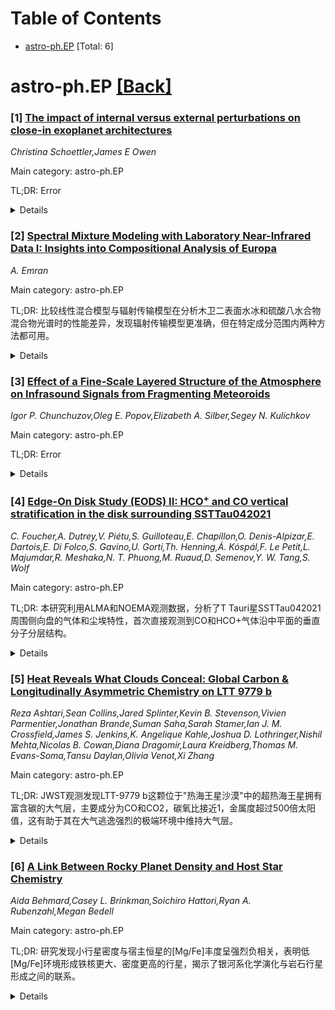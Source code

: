 <div id=toc></div>

# Table of Contents

- [astro-ph.EP](#astro-ph.EP) [Total: 6]


<div id='astro-ph.EP'></div>

# astro-ph.EP [[Back]](#toc)

### [1] [The impact of internal versus external perturbations on close-in exoplanet architectures](https://arxiv.org/abs/2510.03401)
*Christina Schoettler,James E Owen*

Main category: astro-ph.EP

TL;DR: Error


<details>
  <summary>Details</summary>
Motivation: Error

Method: Error

Result: Error

Conclusion: Error

Abstract: Young planetary systems are subjected to different dynamical effects that can
influence their orbital structure over time. In systems with more than one
planet, other planets can internally influence each other, e.g. via
planet-planet scattering. External perturbing effects also need to be taken
into account, as stars do not form by themselves but together with other stars
in young star-forming regions. This birth environment can externally affect
young multi-planet systems, e.g. via fly-bys. Previous work has shown that the
absence/presence and location of an outer giant planet around a close-in planet
system do not change how these inner planets react to a single fly-by with
another star. We further explore this by comparing the effects of these
external perturbations on four close-in sub-Neptune planets to those caused by
a situation where only the distant giant is perturbed by the same kind of
encounter. Our results indicate that the close-in planet systems have a
"preferred" end state after 500 Myr, which is reached regardless of how it was
perturbed. In addition, the mass of the giant appears not to impact the
reaction of the inner planet system in the scenario of an external perturbation
in our tested set-ups, i.e. either a single 1 or 5 M_Jup giant placed at 2.5,
5, 10 or 20 au. However, the mass affects the subsequent evolution of the inner
planets if only internal perturbations by the giant are considered. The
reduction in mass leads to an absence of collisions during the 500 Myr.

</details>


### [2] [Spectral Mixture Modeling with Laboratory Near-Infrared Data I: Insights into Compositional Analysis of Europa](https://arxiv.org/abs/2510.03436)
*A. Emran*

Main category: astro-ph.EP

TL;DR: 比较线性混合模型与辐射传输模型在分析木卫二表面水冰和硫酸八水合物混合物光谱时的性能差异，发现辐射传输模型更准确，但在特定成分范围内两种方法都可用。


<details>
  <summary>Details</summary>
Motivation: 评估两种常用光谱建模方法（线性混合模型和基于辐射传输的亲密混合模型）在约束木卫二表面成分时的准确性，为行星表面成分分析提供方法指导。

Method: 使用近红外波长（1.2-2.5μm）下测量的水冰和硫酸八水合物混合物实验室光谱，颗粒尺寸为90-106μm，比较线性混合模型和辐射传输模型的性能。

Result: 辐射传输模型更接近实验室测量的真实丰度，偏差在±5%以内；线性混合模型偏差稍大，为±5-15%。两种方法都倾向于高估硫酸八水合物丰度、低估水冰丰度。

Conclusion: 辐射传输模型是约束木卫二表面成分的首选方法，但在硫酸八水合物占主导或微量存在时，线性混合模型也能在±10%不确定度内提供可接受的结果。

Abstract: Europa's surface composition and physical characteristics are commonly
constrained using spectral deconvolution through linear mixture (LM) modeling
and radiative transfer-based (RT) intimate mixture modeling. Here, I compared
the results of these two spectral modeling- LM versus RT- against laboratory
spectra of water (H$_{2}$O) ice and sulfuric acid octahydrate (SAO;
H$_{2}$SO$_{4}$$\cdot$8H$_{2}$O) mixtures measured at near-infrared wavelengths
($\sim$1.2-2.5 $\mu$m) with grain sizes of 90-106 $\mu$m (Hayes and Li, 2025).
The modeled abundances indicate that the RT more closely reproduces the
laboratory abundances, with deviations within $\pm$5% for both H$_{2}$O ice and
H$_{2}$SO$_{4}$$\cdot$8H$_{2}$O with $\sim$100 $\mu$m grains. In contrast, the
LM shows slightly larger discrepancies, typically ranging from $\pm$5-15% from
the true abundances. Interestingly, both LM and RT tend to consistently
overestimate the abundance of H$_{2}$SO$_{4}$$\cdot$8H$_{2}$O and underestimate
H$_{2}$O ice across all mixtures. Nonetheless, when
H$_{2}$SO$_{4}$$\cdot$8H$_{2}$O either dominates (>80% as observed on Europa's
trailing hemisphere; Carlson et al. 2005) or is present only in trace amounts
($\sim$10% on areas in Europa's leading hemisphere; Dalton III et al. 2013;
Ligier et al. 2016), both the LM and RT render acceptable results within
$\pm$10% uncertainty. Thus, spectral modeling using the RT is preferred for
constraining the surface composition across Europa, although the LM remains
viable in specific compositional regimes.

</details>


### [3] [Effect of a Fine-Scale Layered Structure of the Atmosphere on Infrasound Signals from Fragmenting Meteoroids](https://arxiv.org/abs/2510.03655)
*Igor P. Chunchuzov,Oleg E. Popov,Elizabeth A. Silber,Segey N. Kulichkov*

Main category: astro-ph.EP

TL;DR: Error


<details>
  <summary>Details</summary>
Motivation: Error

Method: Error

Result: Error

Conclusion: Error

Abstract: We investigate the influence of a fine-scale (FS) layered structure in the
atmosphere on the propagation of infrasound signals generated by fragmenting
meteoroids. Using a pseudo-differential parabolic equation (PPE) approach, we
model broadband acoustic signals from point sources at altitudes of 35-100 km.
The presence of FS fluctuations in the stratosphere (37-45 km) and the lower
thermosphere (100-120 km) modifies ray trajectories, causing multiple arrivals
and prolonged signal durations at ground stations. In particular, meteoroids
fragmenting at 80-100 km can produce two distinct thermospheric arrivals beyond
150km range, while meteoroids descending to 50 km or below yield weak,
long-lived arrivals within the acoustic shadow zone via antiguiding propagation
and diffraction. Comparison with observed infrasound data confirms that
FS-layered inhomogeneities can account for multi-arrival "N-waves," broadening
potential interpretations of meteoroid signals. The results also apply to other
atmospheric-entry objects, such as sample return capsules, emphasizing how FS
structure impacts shock wave propagation. Our findings advance understanding of
wavefield evolution in a layered atmosphere and have broad relevance for global
infrasound monitoring of diverse phenomena (e.g., re-entry capsules, rocket
launches, and large-scale explosions).

</details>


### [4] [Edge-On Disk Study (EODS) II: HCO$^+$ and CO vertical stratification in the disk surrounding SSTTau042021](https://arxiv.org/abs/2510.04677)
*C. Foucher,A. Dutrey,V. Piétu,S. Guilloteau,E. Chapillon,O. Denis-Alpizar,E. Dartois,E. Di Folco,S. Gavino,U. Gorti,Th. Henning,Á. Kóspál,F. Le Petit,L. Majumdar,R. Meshaka,N. T. Phuong,M. Ruaud,D. Semenov,Y. W. Tang,S. Wolf*

Main category: astro-ph.EP

TL;DR: 本研究利用ALMA和NOEMA观测数据，分析了T Tauri星SSTTau042021周围侧向盘的气体和尘埃特性，首次直接观测到CO和HCO+气体沿中平面的垂直分子分层结构。


<details>
  <summary>Details</summary>
Motivation: 侧向盘提供了直接检查其垂直结构的独特机会，有助于深入了解行星形成过程。研究旨在估算气体和尘埃的径向和垂直温度、密度分布。

Method: 使用ALMA档案数据（CO同位素和连续谱发射）和新的NOEMA HCO+ 3-2观测数据，结合层析方法和DiskFit模型反演气体和尘埃盘特性。

Result: 发现CO垂直发射非常扩展，部分追踪JWST观测到的H2风。尘埃和气体中平面温度约7-11K，分子层温度约16K。直接观测到CO和HCO+气体延伸到尘埃外半径之外（≥300 au），估算气体+尘埃盘质量约为4.6×10^-2 M⊙。

Conclusion: 由于有利的盘倾角，首次提供了垂直分子分层的定量证据，直接观测到CO和HCO+气体沿中平面分布，并估算了温度剖面：中平面附近7-11K，分子层密集部分15-20K，上方可达约35K。

Abstract: Context. Edge-on disks offer a unique opportunity to directly examine their
vertical structure, providing valuable insights into planet formation
processes. We investigate the dust properties, as well as the CO and HCO$^+$
gas properties, in the edge-on disk surrounding the T Tauri star 2MASS
J04202144+281349 (SSTTau042021). Aims. We estimate the radial and vertical
temperature and density profile for the gas and the dust. Methods. We use ALMA
archival data of CO isotopologues and continuum emission at 2, 1.3 and 0.9 mm
together with new NOEMA HCO$^+$ 3-2 observations. We retrieve the gas and dust
disk properties using the tomographic method and the \textsc{DiskFit} model.
Results. The vertical CO emission appears very extended, partly tracing the
H$_2$ wind observed by JWST. C$^{18}$O, $^{13}$CO and HCO$^+$ emission
characterize the bulk of the molecular layer. The dust and gas have a mid-plane
temperatures of $\sim 7-11$ K. The temperature of the molecular layer (derived
from $^{13}$CO and HCO$^+$) is on the order of 16 K. HCO$^+$ 3-2 being
thermalized, we derive a lower limit for the H$_2$ volume density of $\sim 3
\times 10^6$ cm$^{-3}$ at radius 100-200 au between 1 and 2 scale heights. The
atmosphere temperature of the CO gas is of the order $\sim$ 31 K at a radius of
100 au. We directly observe CO and HCO$^+$ gas onto the mid-plane beyond the
dust outer radius ($\ge 300$ au). The (gas+dust) disk mass estimated up to a
radius of 300 au is on the order of $4.6 \times 10^{-2} \mathrm{M}_\odot$.
Conclusions. Thanks to the favorable disk inclination, we present the first
quantitative evidence for vertical molecular stratification with direct
observation of CO and HCO$^+$ gas along the mid-plane. We estimate the
temperature profile with temperature of 7-11 K near the mid-plane, and 15-20 K
in the dense part of the molecular layer up to $\sim$ 35 K above.

</details>


### [5] [Heat Reveals What Clouds Conceal: Global Carbon & Longitudinally Asymmetric Chemistry on LTT 9779 b](https://arxiv.org/abs/2510.04863)
*Reza Ashtari,Sean Collins,Jared Splinter,Kevin B. Stevenson,Vivien Parmentier,Jonathan Brande,Suman Saha,Sarah Stamer,Ian J. M. Crossfield,James S. Jenkins,K. Angelique Kahle,Joshua D. Lothringer,Nishil Mehta,Nicolas B. Cowan,Diana Dragomir,Laura Kreidberg,Thomas M. Evans-Soma,Tansu Daylan,Olivia Venot,Xi Zhang*

Main category: astro-ph.EP

TL;DR: JWST观测发现LTT-9779 b这颗位于"热海王星沙漠"中的超热海王星拥有富含碳的大气层，主要成分为CO和CO2，碳氧比接近1，金属度超过500倍太阳值，这有助于其在大气逃逸强烈的极端环境中维持大气层。


<details>
  <summary>Details</summary>
Motivation: 研究位于"热海王星沙漠"中的LTT-9779 b如何在这种极端环境下维持大气层，以及其大气成分和化学特性。

Method: 使用JWST NIRSpec G395H进行相位曲线观测，分析近红外波段的发射光谱，探测大气成分。

Result: 探测到CO和CO2为主要成分，混合比分别为10^-1和10^-4，还检测到水蒸气和二氧化硫，推断碳氧比接近1，金属度超过500倍太阳值。

Conclusion: LTT-9779 b通过高金属度提高了平均分子量，减少大气逃逸，从而在极端辐射环境下维持了富含碳的大气层，成为研究大气逃逸和极端条件下化学过程的宝贵实验室。

Abstract: LTT-9779 b is an ultra-hot Neptune (Rp ~ 4.7 Re, Mp ~ 29 Me) orbiting its
Sun-like host star in just 19 hours, placing it deep within the "hot Neptune
desert," where Neptunian planets are seldom found. We present new JWST NIRSpec
G395H phase-curve observations that probe its atmospheric composition in
unprecedented detail. At near-infrared wavelengths, which penetrate the
high-altitude clouds inferred from previous NIRISS/SOSS spectra, thermal
emission reveals a carbon-rich atmosphere with opacity dominated by carbon
monoxide (CO) and carbon dioxide (CO2). Both species are detected at all
orbital phases, with retrieved mixing ratios of 10^-1 for CO and 10^-4 for CO2,
indicating a globally well-mixed reservoir of carbon-bearing gases. We also
moderately detect water vapor (H2O) and tentatively detect sulfur dioxide
(SO2), providing insight into its chemistry and possible photochemical
production under intense stellar irradiation. From these detections we infer a
carbon-to-oxygen ratio near unity (C/O ~ 1) and a metallicity exceeding 500X
Solar, consistent with equilibrium chemistry predictions for high-temperature
atmospheres. This enrichment raises the mean molecular weight, reducing
atmospheric escape, and likely helps LTT-9779 b retain a substantial atmosphere
despite extreme irradiation. Our findings show that LTT-9779 b survives where
few planets can, maintaining a carbon-rich atmosphere in a region where hot
Neptune-class worlds are expected to evaporate. This makes LTT-9779 b a
valuable laboratory for studying atmospheric escape and chemical processes
under extreme conditions, offering new insight into the survival of planets in
the hot Neptune desert.

</details>


### [6] [A Link Between Rocky Planet Density and Host Star Chemistry](https://arxiv.org/abs/2510.04981)
*Aida Behmard,Casey L. Brinkman,Soichiro Hattori,Ryan A. Rubenzahl,Megan Bedell*

Main category: astro-ph.EP

TL;DR: 研究发现小行星密度与宿主恒星的[Mg/Fe]丰度呈强烈负相关，表明低[Mg/Fe]环境形成铁核更大、密度更高的行星，揭示了银河系化学演化与岩石行星形成之间的联系。


<details>
  <summary>Details</summary>
Motivation: 探索岩石行星内部性质与宿主恒星化学成分之间的关系，特别是在M矮星周围行星的研究相对缺乏的情况下。

Method: 使用斯隆数字巡天-V/银河系测绘仪和数据处理框架，获取22颗岩石行星的FGK和M矮星宿主恒星的元素丰度，分析行星密度与[Mg/Fe]丰度的相关性。

Result: 发现行星密度与FGK宿主恒星的[Mg/Fe]丰度呈强烈负相关(p=0.001)，加入M矮星宿主后相关性更显著(p=0.0005)，表明低[Mg/Fe]环境形成铁核更大、密度更高的行星。

Conclusion: 银河系化学演化与岩石行星形成存在密切联系，地球类行星的组成可能在不同银河系区域存在显著差异，厚盘行星样本有助于锚定这一趋势。

Abstract: Planets and their host stars form from the same cloud of gas and dust, so we
assume that their chemical compositions are linked. However, a clear
correlation between rocky planet interior properties and host star chemistry
remains elusive for planets around FGK dwarfs, and non-existent for planets
around M dwarfs because cool stars frequently lack detailed chemical
information. Here, we investigate the relationship between small (R$_{P}$
$\leq$ 1.8 R$_{\oplus}$) planet densities and host star elemental abundances.
We use the Sloan Digital Sky Survey-V/Milky Way Mapper and an accompanying
data-driven framework to obtain abundances for FGK and M dwarf hosts of 22
rocky planets. We find that planet densities exhibit a strong, inverse
relationship to [Mg/Fe] abundances of FGK hosts (p = 0.001). This correlation
becomes more significant with the addition of M dwarf hosts (p = 0.0005). If we
assume that rocky planets have terrestrial-like compositions, this suggests
that low [Mg/Fe] environments form planets with larger Fe-rich cores and thus
higher densities. The thick disk planets in our sample help anchor this trend,
illustrating the importance of sampling exoplanet properties across a range of
host star populations. This finding highlights the connection between Galactic
chemical evolution and rocky planet formation, and indicates that Earth-like
planet compositions may vary significantly across different regions of the
Galaxy.

</details>
